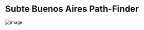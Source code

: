 # Subte Buenos Aires Path-Finder

![image](https://github.com/user-attachments/assets/f46f2ff1-e0a6-462e-af08-ffd23ca4afdb)





